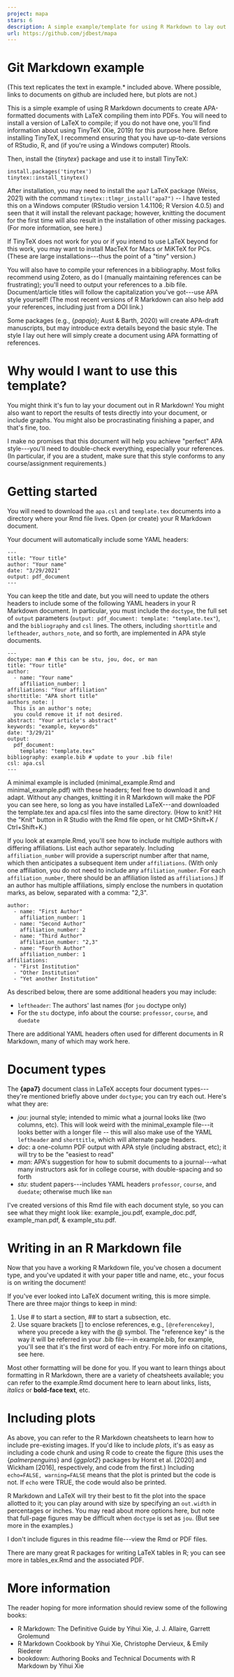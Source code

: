 ```yaml
---
project: mapa
stars: 6
description: A simple example/template for using R Markdown to lay out articles in APA7 style using LaTeX
url: https://github.com/jdbest/mapa
---
```


Git Markdown example
====================

(This text replicates the text in example.\* included above. Where possible, links to documents on github are included here, but plots are not.)

This is a simple example of using R Markdown documents to create APA-formatted documents with LaTeX compiling them into PDFs. You will need to install a version of LaTeX to compile; if you do not have one, you'll find information about using TinyTeX (Xie, 2019) for this purpose here. Before installing TinyTeX, I recommend ensuring that you have up-to-date versions of RStudio, R, and (if you're using a Windows computer) Rtools.

Then, install the {_tinytex_} package and use it to install TinyTeX:

```
install.packages('tinytex')
tinytex::install_tinytex()
```

After installation, you may need to install the `apa7` LaTeX package (Weiss, 2021) with the command `tinytex::tlmgr_install("apa7")` -- I have tested this on a Windows computer (RStudio version 1.4.1106; R Version 4.0.5) and seen that it will install the relevant package; however, knitting the document for the first time will also result in the installation of other missing packages. (For more information, see here.)

If TinyTeX does not work for you or if you intend to use LaTeX beyond for this work, you may want to install MacTeX for Macs or MiKTeX for PCs. (These are large installations---thus the point of a "tiny" version.)

You will also have to compile your references in a bibliography. Most folks recommend using Zotero, as do I (manually maintaining references can be frustrating); you'll need to output your references to a .bib file. Document/article titles will follow the capitalization you've got---use APA style yourself! (The most recent versions of R Markdown can also help add your references, including just from a DOI link.)

Some packages (e.g., {_papaja_}; Aust & Barth, 2020) will create APA-draft manuscripts, but may introduce extra details beyond the basic style. The style I lay out here will simply create a document using APA formatting of references.

Why would I want to use this template?
======================================

You might think it's fun to lay your document out in R Markdown! You might also want to report the results of tests directly into your document, or include graphs. You might also be procrastinating finishing a paper, and that's fine, too.

I make no promises that this document will help you achieve "perfect" APA style---you'll need to double-check everything, especially your references. (In particular, if you are a student, make sure that this style conforms to any course/assignment requirements.)

Getting started
===============

You will need to download the `apa.csl` and `template.tex` documents into a directory where your Rmd file lives. Open (or create) your R Markdown document.

Your document will automatically include some YAML headers:

```
---
title: "Your title"
author: "Your name"
date: "3/29/2021"
output: pdf_document
---
```

You can keep the title and date, but you will need to update the others headers to include some of the following YAML headers in your R Markdown document. In particular, you must include the `doctype`, the full set of `output` parameters (`output: pdf_document: template: "template.tex"`), and the `bibliography` and `csl` lines. The others, including `shorttitle` and `leftheader`, `authors_note`, and so forth, are implemented in APA style documents.

```
---
doctype: man # this can be stu, jou, doc, or man
title: "Your title"
author: 
  - name: "Your name"
    affiliation_number: 1
affiliations: "Your affiliation"
shorttitle: "APA short title"
authors_note: |
  This is an author's note; 
  you could remove it if not desired. 
abstract: "Your article's abstract"
keywords: "example, keywords"
date: "3/29/21"
output: 
  pdf_document:
    template: "template.tex"
bibliography: example.bib # update to your .bib file!
csl: apa.csl
---
```

A minimal example is included (minimal\_example.Rmd and minimal\_example.pdf) with these headers; feel free to download it and adapt. Without any changes, knitting it in R Markdown will make the PDF you can see here, so long as you have installed LaTeX---and downloaded the template.tex and apa.csl files into the same directory. (How to knit? Hit the "Knit" button in R Studio with the Rmd file open, or hit CMD+Shift+K / Ctrl+Shift+K.)

If you look at example.Rmd, you'll see how to include multiple authors with differing affiliations. List each author separately. Including `affiliation_number` will provide a superscript number after that name, which then anticipates a subsequent item under `affiliations`. (With only one affiliation, you do not need to include any `affiliation_number`. For each `affiliation_number`, there should be an affiliation listed as `affiliations`.) If an author has multiple affiliations, simply enclose the numbers in quotation marks, as below, separated with a comma: "2,3".

```
author: 
  - name: "First Author"
    affiliation_number: 1
  - name: "Second Author"
    affiliation_number: 2
  - name: "Third Author"
    affiliation_number: "2,3"
  - name: "Fourth Author"
    affiliation_number: 1
affiliations:
  - "First Institution"
  - "Other Institution"
  - "Yet another Institution"
```

As described below, there are some additional headers you may include:

-   `leftheader`: The authors' last names (for `jou` doctype only)
-   For the `stu` doctype, info about the course: `professor`, `course`, and `duedate`

There are additional YAML headers often used for different documents in R Markdown, many of which may work here.

Document types
==============

The **{apa7}** document class in LaTeX accepts four document types---they're mentioned briefly above under `doctype`; you can try each out. Here's what they are:

-   _jou_: journal style; intended to mimic what a journal looks like (two columns, etc). This will look weird with the minimal\_example file---it looks better with a longer file -- this will also make use of the YAML `leftheader` and `shorttitle`, which will alternate page headers.
-   _doc_: a one-column PDF output with APA style (including abstract, etc); it will try to be the "easiest to read"
-   _man_: APA's suggestion for how to submit documents to a journal---what many instructors ask for in college course, with double-spacing and so forth
-   _stu_: student papers---includes YAML headers `professor`, `course`, and `duedate`; otherwise much like `man`

I've created versions of this Rmd file with each document style, so you can see what they might look like: example\_jou.pdf, example\_doc.pdf, example\_man.pdf, & example\_stu.pdf.

Writing in an R Markdown file
=============================

Now that you have a working R Markdown file, you've chosen a document type, and you've updated it with your paper title and name, etc., your focus is on writing the document!

If you've ever looked into LaTeX document writing, this is more simple. There are three major things to keep in mind:

1.  Use # to start a section, ## to start a subsection, etc.
2.  Use square brackets \[\] to enclose references, e.g., `[@referencekey]`, where you precede a key with the @ symbol. The "reference key" is the way it will be referred in your .bib file---in example.bib, for example, you'll see that it's the first word of each entry. For more info on citations, see here.

Most other formatting will be done for you. If you want to learn things about formatting in R Markdown, there are a variety of cheatsheets available; you can refer to the example.Rmd document here to learn about links, lists, _italics_ or **bold-face text**, etc.

Including plots
===============

As above, you can refer to the R Markdown cheatsheets to learn how to include pre-existing images. If you'd like to include _plots_, it's as easy as including a code chunk and using R code to create the figure (this uses the {_palmerpenguins_} and {_ggplot2_} packages by Horst et al. \[2020\] and Wickham \[2016\], respectively, and code from the first.) Including `echo=FALSE, warning=FALSE` means that the plot is printed but the code is not. If `echo` were TRUE, the code would also be printed.

R Markdown and LaTeX will try their best to fit the plot into the space allotted to it; you can play around with size by specifying an `out.width` in percentages or inches. You may read about more options here, but note that full-page figures may be difficult when `doctype` is set as `jou`. (But see more in the examples.)

I don't include figures in this readme file---view the Rmd or PDF files.

There are many great R packages for writing LaTeX tables in R; you can see more in tables\_ex.Rmd and the associated PDF.

More information
================

The reader hoping for more information should review some of the following books:

-   R Markdown: The Definitive Guide by Yihui Xie, J. J. Allaire, Garrett Grolemund
-   R Markdown Cookbook by Yihui Xie, Christophe Dervieux, & Emily Riederer
-   bookdown: Authoring Books and Technical Documents with R Markdown by Yihui Xie
